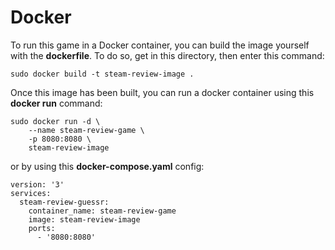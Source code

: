 #  Docker
To run this game in a Docker container, you can build the image yourself with the **dockerfile**. To do so, get in this directory, then enter this command:
```
sudo docker build -t steam-review-image .
```
Once this image has been built, you can run a docker container using this **docker run** command:
```
sudo docker run -d \
    --name steam-review-game \
    -p 8080:8080 \
    steam-review-image
```
or by using this **docker-compose.yaml** config:
```
version: '3'
services:
  steam-review-guessr:
    container_name: steam-review-game
    image: steam-review-image
    ports:
      - '8080:8080'
```

